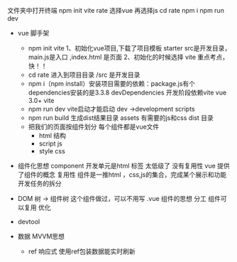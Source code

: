 文件夹中打开终端
npm init vite
rate
选择vue
再选择js
cd rate
npm i
npm run dev


- vue 脚手架
    - npm init vite 
    1、初始化vue项目,下载了项目模板 starter
    src是开发目录，main.js是入口 ,index.html 是页面
    2、初始化的时候选择 vite 重点考点，快！！
    - cd rate 进入到项目目录
        /src 是开发目录
    - npm i（npm install）安装项目需要的依赖：package.js有个dependencies安装的是3.3.8  devDependencies 开发阶段依赖vite
        vue 3.0+
        vite
    - npm run dev vite启动才能启动  dev ->development
        scripts   
    - npm run build 生成dist结果目录 assets 有需要的js和css
        dist 目录
    - 把我们的页面按组件划分
        每个组件都是vue文件
        - html 结构
        - script js
        - style  css
- 组件化思想
    component
    开发单元是html 标签 太低级了 没有复用性
    vue 提供了组件的概念 复用性
    组件是一推html ，css,js的集合，完成某个展示和功能
    开发任务的拆分 

- DOM 树 -> 组件树
    这个组件做过，可以不用写
    .vue 组件的思想 分工 组件可以复用 优化
- devtool 
- 数据 MVVM思想 
    - ref 响应式 使用ref包装数据能实时刷新


